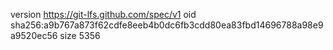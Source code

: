 version https://git-lfs.github.com/spec/v1
oid sha256:a9b767a873f62cdfe8eeb4b0dc6fb3cdd80ea83fbd14696788a98e9a9520ec56
size 5356
